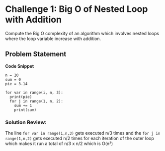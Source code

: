 # Challenge 1: Big O of Nested Loop with Addition
Compute the Big O complexity of an algorithm which involves nested loops where the loop variable increase with addition.

## Problem Statement
**Code Snippet**
```
n = 20
sum = 0
pie = 3.14

for var in range(i, n, 3):
  print(pie)
  for j in range(1, n, 2):
    sum += 1
    print(sum)

```

### Solution Review:
The line ```for var in range(1,n,3)``` gets executed n/3 times and the ```for j in range(1,n,2)``` gets executed n/2 times for each iteration of the outer loop which makes it run a total of n/3 x n/2 which is O(n²)



